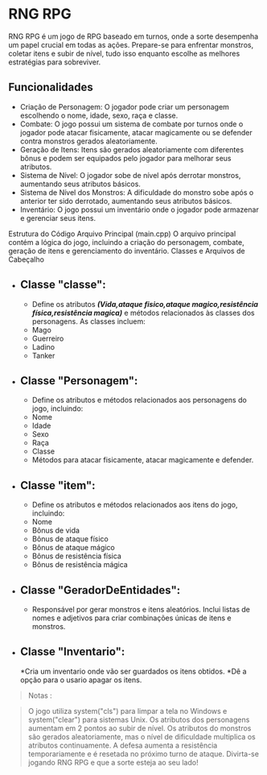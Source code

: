 # RNG RPG

RNG RPG é um jogo de RPG baseado em turnos, onde a sorte desempenha um papel crucial em todas as ações. Prepare-se para enfrentar monstros, coletar itens e subir de nível, tudo isso enquanto escolhe as melhores estratégias para sobreviver.


## Funcionalidades
 * Criação de Personagem: O jogador pode criar um personagem escolhendo o nome, idade, sexo, raça e classe.
 * Combate: O jogo possui um sistema de combate por turnos onde o jogador pode atacar fisicamente, atacar magicamente ou se defender contra monstros gerados aleatoriamente.
 * Geração de Itens: Itens são gerados aleatoriamente com diferentes bônus e podem ser equipados pelo jogador para melhorar seus atributos.
 * Sistema de Nível: O jogador sobe de nível após derrotar monstros, aumentando seus atributos básicos.
 * Sistema de Nível dos Monstros: A dificuldade do monstro sobe após o anterior ter sido derrotado, aumentando seus atributos básicos.
 * Inventário: O jogo possui um inventário onde o jogador pode armazenar e gerenciar seus itens.


Estrutura do Código
Arquivo Principal (main.cpp)
O arquivo principal contém a lógica do jogo, incluindo a criação do personagem, combate, geração de itens e gerenciamento do inventário.
Classes e Arquivos de Cabeçalho

* ## Classe "classe":
   * Define os atributos ***(Vida,ataque fisico,ataque magico,resistência física,resistência magica)*** e métodos relacionados às classes dos personagens. As classes incluem:
   * Mago
   * Guerreiro
   * Ladino
   * Tanker
* ## Classe "Personagem":
  * Define os atributos e métodos relacionados aos personagens do jogo, incluindo:
  * Nome
  * Idade
  * Sexo
  * Raça
  * Classe 
  * Métodos para atacar fisicamente, atacar magicamente e defender.

* ## Classe "item":
  * Define os atributos e métodos relacionados aos itens do jogo, incluindo:
  * Nome
  * Bônus de vida
  * Bônus de ataque físico
  * Bônus de ataque mágico
  * Bônus de resistência física
  * Bônus de resistência mágica

* ## Classe "GeradorDeEntidades":
  * Responsável por gerar monstros e itens aleatórios. Inclui listas de nomes e adjetivos para criar combinações únicas de itens e monstros.
  
* ## Classe "Inventario":
  *Cria um inventario onde vão ser guardados os itens obtidos.
  *Dê a opção para o usario apagar os itens.
   

> Notas : 

> O jogo utiliza system("cls") para limpar a tela no Windows e system("clear") para sistemas Unix.
> Os atributos dos personagens aumentam em 2 pontos ao subir de nível.
> Os atributos do monstros são gerados aleatoriamente, mas o nível de dificuldade multiplica os atributos continuamente.
> A defesa aumenta a resistência temporariamente e é resetada no próximo turno de ataque.
> Divirta-se jogando RNG RPG e que a sorte esteja ao seu lado!






